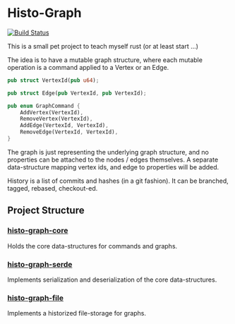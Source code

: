 # Histo-Graph
[![Build Status](https://travis-ci.org/davidpeklak/histo-graph.svg?branch=master)](https://travis-ci.org/davidpeklak/histo-graph)

This is a small pet project to teach myself rust (or at least start ...)

The idea is to have a mutable graph structure, where each mutable operation is a command applied to a Vertex or an Edge.
```rust
pub struct VertexId(pub u64);

pub struct Edge(pub VertexId, pub VertexId);

pub enum GraphCommand {
    AddVertex(VertexId),
    RemoveVertex(VertexId),
    AddEdge(VertexId, VertexId),
    RemoveEdge(VertexId, VertexId),
}
```

The graph is just representing the underlying graph structure, and no properties can be attached to the nodes / edges themselves.
A separate data-structure mapping vertex ids, and edge to properties will be added.

History is a list of commits and hashes (in a git fashion). It can be branched, tagged, rebased, checkout-ed.

## Project Structure

### [histo-graph-core](core/)

Holds the core data-structures for commands and graphs.

### [histo-graph-serde](serde/)

Implements serialization and deserialization of the core data-structures.

### [histo-graph-file](file/)

Implements a historized file-storage for graphs.
